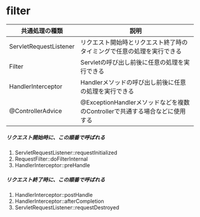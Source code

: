 # filter

|共通処理の種類| 説明 |
|-------|-----|
|ServletRequestListener |リクエスト開始時とリクエスト終了時のタイミングで任意の処理を実行できる|
|Filter |Servletの呼び出し前後に任意の処理を実行できる|
|HandlerInterceptor |Handlerメソッドの呼び出し前後に任意の処理を実行できる|
|@ControllerAdvice |@ExceptionHandlerメソッドなどを複数のControllerで共通する場合などに使用する|


##### リクエスト開始時に、この順番で呼ばれる
1. ServletRequestListener::requestInitialized
2. RequestFilter::doFilterInternal
3. HandlerInterceptor::preHandle

##### リクエスト終了時に、この順番で呼ばれる
1. HandlerInterceptor::postHandle
2. HandlerInterceptor::afterCompletion
3. ServletRequestListener::requestDestroyed
